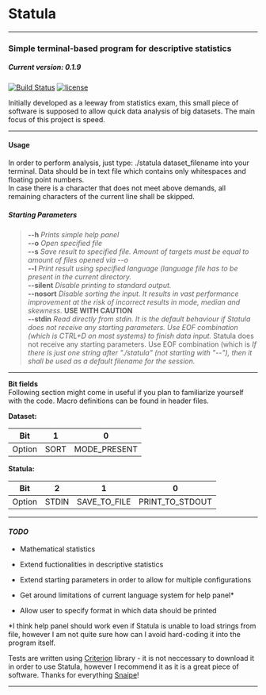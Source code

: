 # Statula

***

### Simple terminal-based program for descriptive statistics
##### *Current version: 0.1.9*
[![Build Status](https://travis-ci.org/PiotrOsiewicz/Statula.svg?branch=master)](https://travis-ci.org/PiotrOsiewicz/Statula)
[![license](https://img.shields.io/github/license/PiotrOsiewicz/statula.svg)]()

Initially developed as a leeway from statistics exam, this small piece of software is supposed to allow quick data analysis of big datasets.
The main focus of this project is speed.

***
#### Usage

In order to perform analysis, just type:
./statula dataset_filename
into your terminal. Data should be in text file which contains only whitespaces and floating point numbers.  
In case there is a character that does not meet above demands, all remaining characters of the current line shall be skipped.

##### Starting Parameters
>**--h**	*Prints simple help panel*  
**--o**		*Open specified file*  
**--s**		*Save result to specified file. Amount of targets must be equal to amount of files opened via --o*  
**--l**		*Print result using specified language (language file has to be present in the current directory.*  
**--silent**	*Disable printing to standard output.*  
**--nosort**	*Disable sorting the input. It results in vast performance improvement at the risk of incorrect results in mode, median and skewness.* **USE WITH CAUTION**   
**--stdin**	*Read directly from stdin. It is the default behaviour if Statula does not receive any starting parameters. Use EOF combination (which is CTRL+D on most systems) to finish data input.*
Statula does not receive any starting parameters. Use EOF combination (which is
*If there is just one string after "./statula" (not starting with "--"), then it shall be used as a default filename for the session.*

*** 
****Bit fields****  
Following section might come in useful if you plan to familiarize yourself with the code. Macro definitions can be found in header files.
  
  
**Dataset:**  

|   Bit  |   1  |       0      |
|:------:|:----:|:------------:|
| Option | SORT | MODE_PRESENT |  
  
  
**Statula:**  
  
|   Bit  |   2   |       1      |        0        |
|:------:|:-----:|:------------:|:---------------:|
| Option | STDIN | SAVE_TO_FILE | PRINT_TO_STDOUT |
  
***
#### *TODO*

  * Mathematical statistics

  * Extend fuctionalities in descriptive statistics

  * Extend starting parameters in order to allow for multiple configurations

  * Get around limitations of current language system for help panel*

  * Allow user to specify format in which data should be printed


*I think help panel should work even if Statula is unable to load strings from file, however I am not quite sure how can I avoid hard-coding
it into the program itself. 

Tests are written using [Criterion](https://github.com/Snaipe/Criterion) library - it is not neccessary to download it in order to use Statula, however I recommend it as it is a great piece of software. Thanks for everything [Snaipe](https://github.com/Snaipe)!
***



